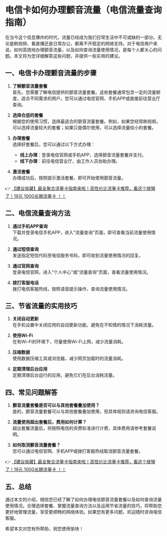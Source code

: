 # 电信卡如何办理颤音流量（电信流量查询指南）

在当今这个信息爆炸的时代，流量已经成为我们日常生活中不可或缺的一部分。无论是刷视频、看直播还是日常办公，都离不开稳定的网络支持。对于电信用户来说，如何高效地办理颤音流量，以及如何查询流量使用情况，是每个人都关心的问题。本文将为您详细解答这些问题，并提供一些实用的建议。

## 一、电信卡办理颤音流量的步骤

1. **了解颤音流量套餐**  
   首先，您需要了解电信提供的颤音流量套餐。这些套餐通常包含一定的流量额度，适合不同需求的用户。您可以通过电信官网、手机APP或直接前往营业厅查询。

2. **选择合适的套餐**  
   根据您的使用习惯，选择最适合的颤音流量套餐。例如，如果您经常刷视频，可以选择流量较大的套餐；如果只是偶尔使用，可以选择流量较小的套餐。

3. **办理套餐**  
   选择好套餐后，您可以通过以下方式办理：  
   - **线上办理**：登录电信官网或手机APP，选择颤音流量套餐并支付。  
   - **线下办理**：前往电信营业厅，由工作人员协助办理。

4. **激活套餐**  
   办理成功后，按照提示激活套餐，即可开始使用颤音流量。

👉 [【建议收藏】最全聚合流量卡指南来啦！高性价比流量卡推荐，看这个就够了！19元 100G长期流量卡 ！！](https://bit.ly/Liuliangka)

## 二、电信流量查询方法

1. **通过手机APP查询**  
   下载并登录电信手机APP，进入“流量查询”页面，即可查看当前流量使用情况。

2. **通过短信查询**  
   发送指定短信代码至电信服务号码，即可收到流量使用情况的回复。

3. **通过官网查询**  
   登录电信官网，进入“个人中心”或“流量查询”页面，查看流量使用情况。

4. **拨打客服电话**  
   拨打电信客服热线，按照语音提示操作，查询流量使用情况。

## 三、节省流量的实用技巧

1. **关闭自动更新**  
   在手机设置中关闭应用的自动更新功能，避免在不知情的情况下消耗流量。

2. **使用Wi-Fi**  
   在有Wi-Fi的环境下，尽量使用Wi-Fi上网，减少流量消耗。

3. **压缩数据**  
   使用数据压缩工具或浏览器，减少网页加载时的流量消耗。

4. **定期清理后台应用**  
   定期清理后台运行的应用，避免它们在后台消耗流量。

## 四、常见问题解答

1. **颤音流量套餐是否可以与其他套餐叠加使用？**  
   是的，颤音流量套餐可以与其他套餐叠加使用，但具体规则请咨询电信客服。

2. **流量使用超出套餐后，费用如何计算？**  
   超出套餐流量后，将按照电信的资费标准进行计费，具体费用请参考套餐说明。

3. **如何取消颤音流量套餐？**  
   您可以通过电信官网、手机APP或拨打客服热线取消颤音流量套餐。

👉 [【建议收藏】最全聚合流量卡指南来啦！高性价比流量卡推荐，看这个就够了！19元 100G长期流量卡 ！！](https://bit.ly/Liuliangka)

## 五、总结

通过本文的介绍，相信您已经了解了如何办理电信颤音流量套餐以及如何查询流量使用情况。合理选择套餐、掌握流量查询方法以及运用节省流量的技巧，将帮助您更好地管理流量，享受更顺畅的网络体验。如果您有更多问题，欢迎随时咨询电信客服。

希望本文对您有所帮助，祝您使用愉快！